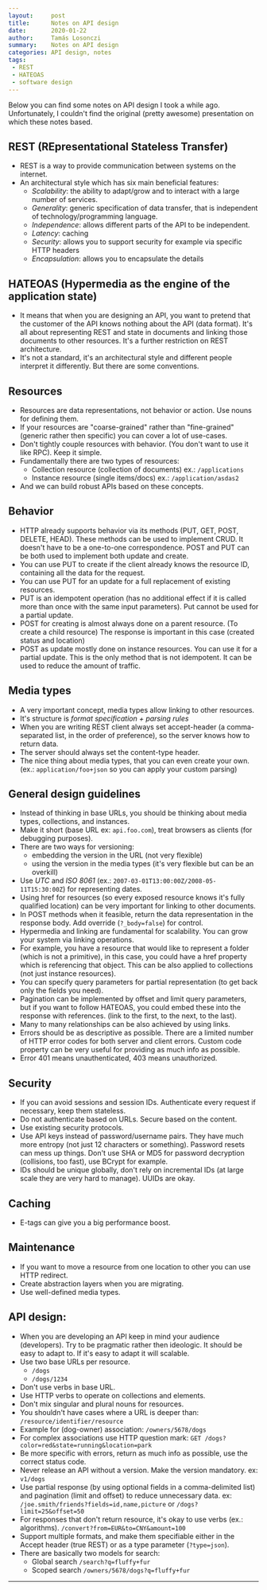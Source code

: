 ```yaml
---
layout:     post
title:      Notes on API design
date:       2020-01-22
author:     Tamás Losonczi
summary:    Notes on API design
categories: API design, notes
tags:
 - REST
 - HATEOAS
 - software design
---
```


Below you can find some notes on API design I took a while ago. Unfortunately, I couldn't find the original (pretty awesome) presentation on which these notes based.

## REST (REpresentational Stateless Transfer)
- REST is a way to provide communication between systems on the internet.
- An architectural style which has six main beneficial features:
  - _Scalability_: the ability to adapt/grow and to interact with a large number of services.
  - _Generality_: generic specification of data transfer, that is independent of technology/programming language.
  - _Independence_: allows different parts of the API to be independent.
  - _Latency_: caching
  - _Security_: allows you to support security for example via specific HTTP headers
  - _Encapsulation_: allows you to encapsulate the details


## HATEOAS (Hypermedia as the engine of the application state)
- It means that when you are designing an API, you want to pretend that the customer of the API knows nothing about the API (data format). It's all about representing REST and state in documents and linking those documents to other resources. It's a further restriction on REST architecture.
- It's not a standard, it's an architectural style and different people interpret it differently. But there are some conventions.

## Resources
- Resources are data representations, not behavior or action. Use nouns for defining them.
- If your resources are "coarse-grained" rather than "fine-grained" (generic rather then specific) you can cover a lot of use-cases.
- Don't tightly couple resources with behavior. (You don't want to use it like RPC). Keep it simple.
- Fundamentally there are two types of resources:
   - Collection resource (collection of documents) ex.: `/applications`
   - Instance resource (single items/docs) ex.: `/application/asdas2`
- And we can build robust APIs based on these concepts.

## Behavior
- HTTP already supports behavior via its methods (PUT, GET, POST, DELETE, HEAD). These methods can be used to implement CRUD. It doesn't have to be a one-to-one correspondence. POST and PUT can be both used to implement both update and create.
- You can use PUT to create if the client already knows the resource ID, containing all the data for the request.
- You can use PUT for an update for a full replacement of existing resources.
- PUT is an idempotent operation (has no additional effect if it is called more than once with the same input parameters). Put cannot be used for a partial update.
- POST for creating is almost always done on a parent resource. (To create a child resource) The response is important in this case (created status and location)
- POST as update mostly done on instance resources. You can use it for a partial update. This is the only method that is not idempotent. It can be used to reduce the amount of traffic. 

## Media types
- A very important concept, media types allow linking to other resources. 
- It's structure is _format specification + parsing rules_
- When you are writing REST client always set accept-header (a comma-separated list, in the order of preference), so the server knows how to return data. 
- The server should always set the content-type header.
- The nice thing about media types, that you can even create your own. (ex.: `application/foo+json` so you can apply your custom parsing)


## General design guidelines
- Instead of thinking in base URLs, you should be thinking about media types, collections, and instances.
- Make it short (base URL ex: `api.foo.com`), treat browsers as clients (for debugging purposes).
- There are two ways for versioning:
  - embedding the version in the URL (not very flexible)
  - using the version in the media types (it's very flexible but can be an overkill)
- Use _UTC_ and _ISO 8061_ (ex.: `2007-03-01T13:00:00Z/2008-05-11T15:30:00Z`) for representing dates.
- Using href for resources (so every exposed resource knows it's fully qualified location) can be very important for linking to other documents.
- In POST methods when it feasible, return the data representation in the response body. Add override (`?_body=false`) for control.
- Hypermedia and linking are fundamental for scalability. You can grow your system via linking operations.
- For example, you have a resource that would like to represent a folder (which is not a primitive), in this case, you could have a href property which is referencing that object. This can be also applied to collections (not just instance resources).
- You can specify query parameters for partial representation (to get back only the fields you need).
- Pagination can be implemented by offset and limit query parameters, but if you want to follow HATEOAS, you could embed these into the response with references. (link to the first, to the next, to the last).
- Many to many relationships can be also achieved by using links.
- Errors should be as descriptive as possible. There are a limited number of HTTP error codes for both server and client errors. Custom code property can be very useful for providing as much info as possible.
- Error 401 means unauthenticated, 403 means unauthorized.

## Security
- If you can avoid sessions and session IDs. Authenticate every request if necessary, keep them stateless.
- Do not authenticate based on URLs. Secure based on the content.
- Use existing security protocols.
- Use API keys instead of password/username pairs. They have much more entropy (not just 12 characters or something). Password resets can mess up things. Don't use SHA or MD5 for password decryption (collisions, too fast), use BCrypt for example.
- IDs should be unique globally, don't rely on incremental IDs (at large scale they are very hard to manage). UUIDs are okay.

## Caching
- E-tags can give you a big performance boost.

## Maintenance
- If you want to move a resource from one location to other you can use HTTP redirect.
- Create abstraction layers when you are migrating.
- Use well-defined media types.
 
## API design:
- When you are developing an API keep in mind your audience (developers). Try to be pragmatic rather then ideologic. It should be easy to adapt to. If it's easy to adapt it will scalable. 
- Use two base URLs per resource. 
  - `/dogs`
  - `/dogs/1234`
- Don't use verbs in base URL.
- Use HTTP verbs to operate on collections and elements.
- Don't mix singular and plural nouns for resources.
- You shouldn't have cases where a URL is deeper than: `/resource/identifier/resource`
- Example for (dog-owner) association: `/owners/5678/dogs`
- For complex associations use HTTP question mark: `GET /dogs?color=red&state=running&location=park`
- Be more specific with errors, return as much info as possible, use the correct status code.
- Never release an API without a version. Make the version mandatory. ex: `v1/dogs`
- Use partial response (by using optional fields in a comma-delimited list) and pagination (limit and offset) to reduce unnecessary data. ex: `/joe.smith/friends?fields=id,name,picture` or `/dogs?limit=25&offset=50`
- For responses that don't return resource, it's okay to use verbs (ex.: algorithms). `/convert?from=EUR&to=CNY&amount=100`
- Support multiple formats, and make them specifiable either in the Accept header (true REST) or as a type parameter (`?type=json`).
- There are basically two models for search:
  - Global search `/search?q=fluffy+fur`
  - Scoped search `/owners/5678/dogs?q=fluffy+fur`

---